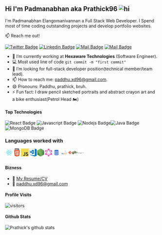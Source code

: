## Hi I'm Padmanabhan aka Prathick96 <img src="https://user-images.githubusercontent.com/1303154/88677602-1635ba80-d120-11ea-84d8-d263ba5fc3c0.gif" width="28px" alt="hi">

I'm Padmanabhan Elangomanivannan a Full Stack Web Developer. I Spend most of time coding outstanding projects and develop portfolio websites.

:mailbox: Reach me out!

[![Twitter Badge](https://img.shields.io/badge/-@prathick96-1ca0f1?style=flat&labelColor=1ca0f1&logo=twitter&logoColor=white&link=https://twitter.com/prathick96)](https://twitter.com/prathick96) [![Linkedin Badge](https://img.shields.io/badge/-Padmanabhan-0e76a8?style=flat&labelColor=0e76a8&logo=linkedin&logoColor=white)](https://www.linkedin.com/in/prathick96/) [![Mail Badge](https://img.shields.io/badge/-@prathick.xd-e84393?style=flat&labelColor=e84393&logo=instagram&logoColor=white)](https://www.instagram.com/prathick.xd/) [![Mail Badge](https://img.shields.io/badge/-paddhu.xd96-c0392b?style=flat&labelColor=c0392b&logo=gmail&logoColor=white)](mailto:paddhu.xd96@gmail.com)

<!-- TODO: Add last video link -->

- 🔭 I’m currently working at **Hexaware Technologies** (Software Engineer).
- :computer: Most used line of code `git commit -m "first commit"`
- 🤔 I’m looking for full-stack developer position(technical member/team lead).
- 📫 How to reach me: paddhu.xd96@gmail.com.
- 😄 Pronouns: Paddhu, prathick, bruh.
- ⚡ Fun fact: I draw pencil sketched portraits and abstract crayon art and a bike enthusiast(Petrol Head 🏍️)

#### Top Technologies

<!-- TODO: Make technologies links takes you to repositories -->

![React Badge](https://img.shields.io/badge/-React-61DBFB?style=for-the-badge&labelColor=black&logo=react&logoColor=61DBFB) ![Javascript Badge](https://img.shields.io/badge/-Javascript-F0DB4F?style=for-the-badge&labelColor=black&logo=javascript&logoColor=F0DB4F)
![Nodejs Badge](https://img.shields.io/badge/-Nodejs-3C873A?style=for-the-badge&labelColor=black&logo=node.js&logoColor=3C873A)![Java Badge](https://img.shields.io/badge/-Java-f89820?style=for-the-badge&labelColor=black&logo=java&logoColor=f89820)![MongoDB Badge](https://img.shields.io/badge/-MongoDB-589636?style=for-the-badge&labelColor=black&logo=mongodb&logoColor=589636)

### Languages worked with

<img align="left" alt="React" width="26px" src="https://raw.githubusercontent.com/github/explore/80688e429a7d4ef2fca1e82350fe8e3517d3494d/topics/react/react.png" />

<img align="left" alt="HTML5" width="26px" src="https://raw.githubusercontent.com/github/explore/80688e429a7d4ef2fca1e82350fe8e3517d3494d/topics/html/html.png" />

<img align="left" alt="JavaScript" width="26px" src="https://raw.githubusercontent.com/github/explore/80688e429a7d4ef2fca1e82350fe8e3517d3494d/topics/javascript/javascript.png" />

<img align="left" alt="Visual Studio Code" width="26px" src="https://raw.githubusercontent.com/github/explore/80688e429a7d4ef2fca1e82350fe8e3517d3494d/topics/visual-studio-code/visual-studio-code.png" />


<img align="left" alt="Node.js" width="26px" src="https://raw.githubusercontent.com/github/explore/80688e429a7d4ef2fca1e82350fe8e3517d3494d/topics/nodejs/nodejs.png" />

<img align="left" alt="GraphQL" width="26px" src="https://raw.githubusercontent.com/github/explore/80688e429a7d4ef2fca1e82350fe8e3517d3494d/topics/graphql/graphql.png" />

<img align="left" alt="SQL" width="26px" src="https://raw.githubusercontent.com/github/explore/80688e429a7d4ef2fca1e82350fe8e3517d3494d/topics/sql/sql.png" />

<img align="left" alt="MySQL" width="26px" src="https://raw.githubusercontent.com/github/explore/80688e429a7d4ef2fca1e82350fe8e3517d3494d/topics/mysql/mysql.png" />

<img align="left" alt="Git" width="26px" src="https://raw.githubusercontent.com/github/explore/80688e429a7d4ef2fca1e82350fe8e3517d3494d/topics/git/git.png" />

<img align="left" alt="MongoDB" width="26px" src="https://raw.githubusercontent.com/github/explore/80688e429a7d4ef2fca1e82350fe8e3517d3494d/topics/mongodb/mongodb.png" />

<br />
<br />

#### Bizness

- :paperclip: [My Resume/CV](https://github.com/prathick96/prathick96/blob/master/resumes/Padmanabhan_Resume.pdf)
- :email: paddhu.xd96@gmail.com

#### Profile Visits

![visitors](https://visitor-badge.laobi.icu/badge?page_id=prathick96.prathick96)


#### Github Stats

![Prathick's github stats](https://github-readme-stats.vercel.app/api?username=prathick96&show_icons=true&theme=radical)


